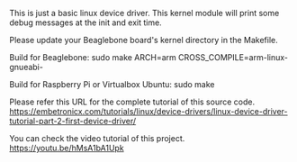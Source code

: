 This is just a basic linux device driver. This kernel module will print some debug messages at the init and exit time.

Please update your Beaglebone board's kernel directory in the Makefile.

Build for Beaglebone:
	sudo make ARCH=arm CROSS_COMPILE=arm-linux-gnueabi-

Build for Raspberry Pi or Virtualbox Ubuntu:
	sudo make

Please refer this URL for the complete tutorial of this source code.
https://embetronicx.com/tutorials/linux/device-drivers/linux-device-driver-tutorial-part-2-first-device-driver/

You can check the video tutorial of this project.
https://youtu.be/hMsA1bA1Upk
